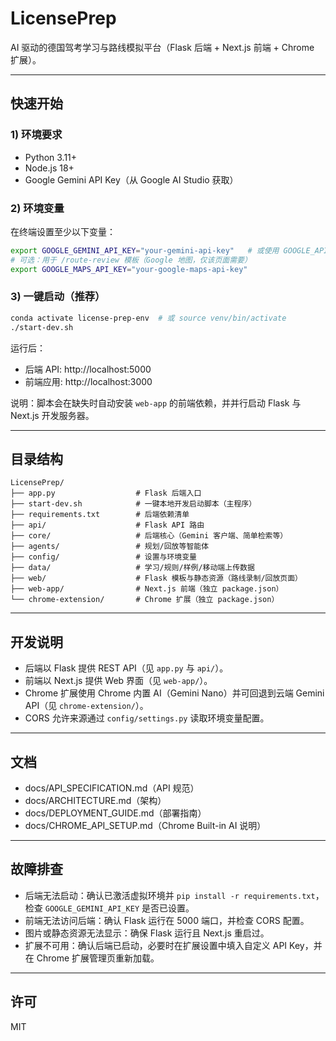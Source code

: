 # LicensePrep

AI 驱动的德国驾考学习与路线模拟平台（Flask 后端 + Next.js 前端 + Chrome 扩展）。

---

## 快速开始

### 1) 环境要求
- Python 3.11+
- Node.js 18+
- Google Gemini API Key（从 Google AI Studio 获取）

### 2) 环境变量
在终端设置至少以下变量：

```bash
export GOOGLE_GEMINI_API_KEY="your-gemini-api-key"   # 或使用 GOOGLE_API_KEY 兼容变量
# 可选：用于 /route-review 模板（Google 地图，仅该页面需要）
export GOOGLE_MAPS_API_KEY="your-google-maps-api-key"
```

### 3) 一键启动（推荐）

```bash
conda activate license-prep-env  # 或 source venv/bin/activate
./start-dev.sh
```

运行后：
- 后端 API: http://localhost:5000
- 前端应用: http://localhost:3000

说明：脚本会在缺失时自动安装 `web-app` 的前端依赖，并并行启动 Flask 与 Next.js 开发服务器。

---

## 目录结构

```
LicensePrep/
├── app.py                  # Flask 后端入口
├── start-dev.sh            # 一键本地开发启动脚本（主程序）
├── requirements.txt        # 后端依赖清单
├── api/                    # Flask API 路由
├── core/                   # 后端核心（Gemini 客户端、简单检索等）
├── agents/                 # 规划/回放等智能体
├── config/                 # 设置与环境变量
├── data/                   # 学习/规则/样例/移动端上传数据
├── web/                    # Flask 模板与静态资源（路线录制/回放页面）
├── web-app/                # Next.js 前端（独立 package.json）
└── chrome-extension/       # Chrome 扩展（独立 package.json）
```

---

## 开发说明

- 后端以 Flask 提供 REST API（见 `app.py` 与 `api/`）。
- 前端以 Next.js 提供 Web 界面（见 `web-app/`）。
- Chrome 扩展使用 Chrome 内置 AI（Gemini Nano）并可回退到云端 Gemini API（见 `chrome-extension/`）。
- CORS 允许来源通过 `config/settings.py` 读取环境变量配置。

---

## 文档

- docs/API_SPECIFICATION.md（API 规范）
- docs/ARCHITECTURE.md（架构）
- docs/DEPLOYMENT_GUIDE.md（部署指南）
- docs/CHROME_API_SETUP.md（Chrome Built-in AI 说明）

---

## 故障排查

- 后端无法启动：确认已激活虚拟环境并 `pip install -r requirements.txt`，检查 `GOOGLE_GEMINI_API_KEY` 是否已设置。
- 前端无法访问后端：确认 Flask 运行在 5000 端口，并检查 CORS 配置。
- 图片或静态资源无法显示：确保 Flask 运行且 Next.js 重启过。
- 扩展不可用：确认后端已启动，必要时在扩展设置中填入自定义 API Key，并在 Chrome 扩展管理页重新加载。

---

## 许可

MIT
